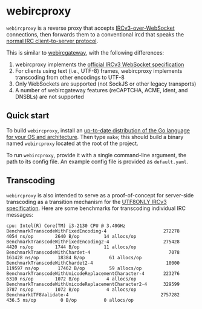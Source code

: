 webircproxy
===========

`webircproxy` is a reverse proxy that accepts [IRCv3-over-WebSocket](https://ircv3.net/specs/extensions/websocket) connections, then forwards them to a conventional ircd that speaks the [normal IRC client-to-server protocol](https://modern.ircdocs.horse/).

This is similar to [webircgateway](https://github.com/kiwiirc/webircgateway), with the following differences:

1. webircproxy implements the [official IRCv3 WebSocket specification](https://ircv3.net/specs/extensions/websocket)
2. For clients using text (i.e., UTF-8) frames, webircproxy implements transcoding from other encodings to UTF-8
3. Only WebSockets are supported (not SockJS or other legacy transports)
4. A number of webircgateway features (reCAPTCHA, ACME, ident, and DNSBLs) are not supported

Quick start
-----------

To build `webircproxy`, install an [up-to-date distribution of the Go language for your OS and architecture](https://golang.org/dl/). Then type `make`; this should build a binary named `webircproxy` located at the root of the project.

To run `webircproxy`, provide it with a single command-line argument, the path to its config file. An example config file is provided as `default.yaml`.

Transcoding
-----------

`webircproxy` is also intended to serve as a proof-of-concept for server-side transcoding as a transition mechanism for the [UTF8ONLY IRCv3 specification](https://ircv3.net/specs/extensions/utf8-only). Here are some benchmarks for transcoding individual IRC messages:

```
cpu: Intel(R) Core(TM) i3-2130 CPU @ 3.40GHz
BenchmarkTranscodeWithFixedEncoding-4                  	  272278	      4054 ns/op	    2640 B/op	      14 allocs/op
BenchmarkTranscodeWithFixedEncoding2-4                 	  275428	      4420 ns/op	    1744 B/op	      11 allocs/op
BenchmarkTranscodeWithChardet-4                        	    7078	    161428 ns/op	   18384 B/op	      61 allocs/op
BenchmarkTranscodeWithChardet2-4                       	   10000	    119597 ns/op	   17462 B/op	      59 allocs/op
BenchmarkTranscodeWithUnicodeReplacementCharacter-4    	  223276	      6310 ns/op	    1072 B/op	       4 allocs/op
BenchmarkTranscodeWithUnicodeReplacementCharacter2-4   	  329599	      3787 ns/op	    1072 B/op	       4 allocs/op
BenchmarkUTF8Validate-4                                	 2757282	       436.5 ns/op	       0 B/op	       0 allocs/op
```
